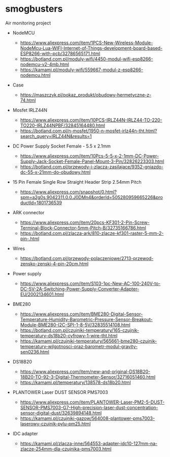 # smogbusters
Air monitoring project

* NodeMCU
  * https://www.aliexpress.com/item/1PCS-New-Wireless-Module-NodeMcu-Lua-WIFI-Internet-of-Things-development-board-based-ESP8266-with-pcb/32786565171.html
  * https://botland.com.pl/moduly-wifi/4450-modul-wifi-esp8266-nodemcu-v2-4mb.html
  * https://kamami.pl/moduly-wifi/559667-modul-z-esp8266-nodemcu.html


* Case
  * https://maszczyk.pl/pokaz_produkt/obudowy-hermetyczne-z-74.html


* Mosfet IRLZ44N
  * https://www.aliexpress.com/item/10PCS-IRLZ44N-IRLZ44-TO-220-TO220-IRLZ44NPBF/32845164480.html
  * https://botland.com.pl/n-mosfet/1950-n-mosfet-irlz44n-tht.html?search_query=IRLZ44N&results=1


* DC Power Supply Socket Female - 5.5 x 2.1mm
  * https://www.aliexpress.com/item/10Pcs-5-5-x-2-1mm-DC-Power-Supply-Jack-Socket-Female-Panel-Mount-3-Pin/32826223303.html
  * https://botland.com.pl/przewody-i-zlacza-zasilajace/9352-gniazdo-dc-55-x-21mm-do-obudowy.html


* 15 Pin Female Single Row Straight Header Strip 2.54mm Pitch  
  * https://www.aliexpress.com/snapshot/0.html?spm=a2g0s.9042311.0.0.J0DMn4&orderId=505280959665226&productId=1801736539


* ARK connector
  * https://www.aliexpress.com/item/20pcs-KF301-2-Pin-Screw-Terminal-Block-Connector-5mm-Pitch-B/32735166786.html
  * https://botland.com.pl/zlacza-ark/810-zlacze-kf301-raster-5-mm-2-pin-.html


* Wires
  * https://botland.com.pl/przewody-polaczeniowe/2713-przewod-zensko-zenski-4-pin-20cm.html


* Power supply
  * https://www.aliexpress.com/item/S103-1pc-New-AC-100-240V-to-DC-5V-2A-Switching-Power-Supply-Converter-Adapter-EU/2002134601.html


* BME280
  * https://www.aliexpress.com/item/BME280-Digital-Sensor-Temperature-Humidity-Barometric-Pressure-Sensor-Breakout-Module-BME280-I2C-SPI-1-8-5V/32835514108.html
  * https://botland.com.pl/czujniki-temperatury/165-czujnik-temperatury-ds18b20-cyfrowy-1-wire-tht.html
  * https://kamami.pl/czujniki-temperatury/565661-bme280-czujnik-temperatury-wilgotnosci-oraz-barometr-modul-gravity-sen0236.html


* DS18B20
  * https://www.aliexpress.com/item/new-and-original-DS18B20-18B20-TO-92-3-Digital-Thermometer-Sensor/32716051460.html
  * https://kamami.pl/temperatury/138578-ds18b20.html


* PLANTOWER Laser DUST SENSOR PMS7003  
  * https://www.aliexpress.com/item/PLANTOWER-Laser-PM2-5-DUST-SENSOR-PMS7003-G7-High-precision-laser-dust-concentration-sensor-digital-dust/32639894148.html
  * https://kamami.pl/czujniki-gazow/564008-plantower-pms7003-laserowy-czujnik-pylu-pm25.html

* IDC adapter
  * https://kamami.pl/zlacza-inne/564553-adapter-idc10-127mm-na-zlacze-254mm-dla-czujnika-pms7003.html

